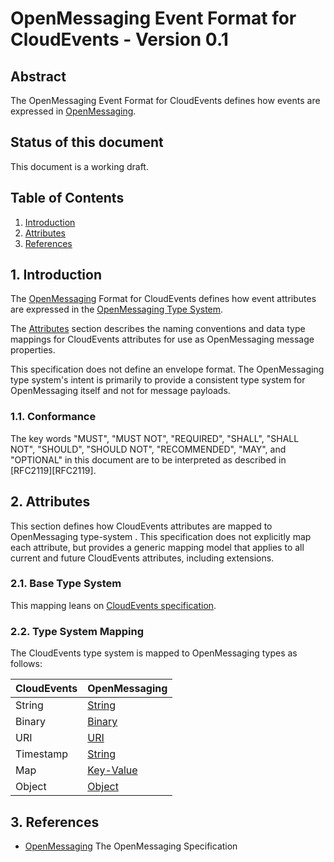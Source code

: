 # OpenMessaging Event Format for CloudEvents - Version 0.1

## Abstract

The OpenMessaging Event Format for CloudEvents defines how events are expressed in
[OpenMessaging][OpenMessaging].

## Status of this document

This document is a working draft.

## Table of Contents

1. [Introduction](#1-introduction)
2. [Attributes](#2-attributes)
3. [References](#3-references)

## 1. Introduction
The [OpenMessaging][OpenMessaging] Format for CloudEvents defines how event attributes are expressed in the [OpenMessaging Type System](https://github.com/openmessaging/specification/blob/master/specification-schema.md).

The [Attributes](#2-attributes) section describes the naming conventions and data type mappings for CloudEvents attributes for use as OpenMessaging message properties.

This specification does not define an envelope format. The OpenMessaging type system's intent is primarily to provide a consistent type system for OpenMessaging itself and not for message payloads.


### 1.1. Conformance

The key words "MUST", "MUST NOT", "REQUIRED", "SHALL", "SHALL NOT", "SHOULD",
"SHOULD NOT", "RECOMMENDED", "MAY", and "OPTIONAL" in this document are to be
interpreted as described in [RFC2119][RFC2119].

## 2. Attributes

This section defines how CloudEvents attributes are mapped to OpenMessaging type-system . This
specification does not explicitly map each attribute, but provides a generic
mapping model that applies to all current and future CloudEvents attributes, including extensions.

### 2.1. Base Type System

This mapping leans on [CloudEvents specification][CE].

### 2.2. Type System Mapping

The CloudEvents type system is mapped to OpenMessaging types as follows:

| CloudEvents | OpenMessaging
|--------------|-------------------------------------------------------------
| String       | [String](https://github.com/openmessaging/specification/blob/master/specification-schema.md)
| Binary       | [Binary](https://github.com/openmessaging/specification/blob/master/specification-schema.md)
| URI          | [URI](https://github.com/openmessaging/specification/blob/master/specification-schema.md)
| Timestamp    | [String](https://github.com/openmessaging/specification/blob/master/specification-schema.md)
| Map          | [Key-Value](https://github.com/openmessaging/specification/blob/master/specification-schema.md)
| Object       | [Object](https://github.com/openmessaging/specification/blob/master/specification-schema.md)

## 3. References

- [OpenMessaging][OpenMessaging] The OpenMessaging Specification

[CE]: ./spec.md
[OpenMessaging]: https://github.com/openmessaging
